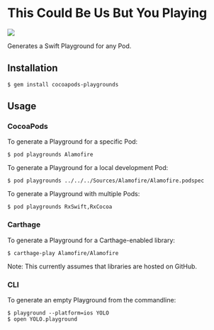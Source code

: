 # This Could Be Us But You Playing

![](README_images/alamofire.png)

Generates a Swift Playground for any Pod.

## Installation

    $ gem install cocoapods-playgrounds

## Usage

### CocoaPods

To generate a Playground for a specific Pod:

    $ pod playgrounds Alamofire

To generate a Playground for a local development Pod:

    $ pod playgrounds ../../../Sources/Alamofire/Alamofire.podspec

To generate a Playground with multiple Pods:

    $ pod playgrounds RxSwift,RxCocoa

### Carthage

To generate a Playground for a Carthage-enabled library:

    $ carthage-play Alamofire/Alamofire

Note: This currently assumes that libraries are hosted on GitHub.

### CLI

To generate an empty Playground from the commandline:

    $ playground --platform=ios YOLO
    $ open YOLO.playground
